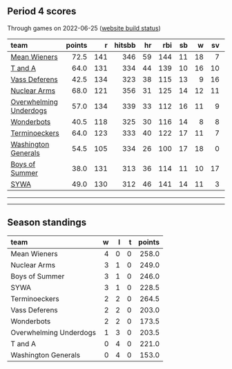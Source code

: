 

## Period 4 scores

Through games on 2022-06-25 ([website build status](https://github.com/brian-bot/pl-site/actions))


|team                                              | points|   r| hitsbb| hr| rbi| sb|  w| sv|  so|   era|  whip|
|:-------------------------------------------------|------:|---:|------:|--:|---:|--:|--:|--:|---:|-----:|-----:|
|[Mean Wieners](./meanwieners)                     |   72.5| 141|    346| 59| 144| 11| 18|  7| 198| 3.957| 1.179|
|[T and A](./tanda)                                |   64.0| 131|    334| 44| 139| 10| 16| 10| 208| 3.937| 1.227|
|[Vass Deferens](./vassdeferens)                   |   42.5| 134|    323| 38| 115| 13|  9| 16| 131| 4.260| 1.231|
|[Nuclear Arms](./nucleararms)                     |   68.0| 121|    356| 31| 125| 14| 12| 11| 202| 3.446| 1.139|
|[Overwhelming Underdogs](./overwhelmingunderdogs) |   57.0| 134|    339| 33| 112| 16| 11|  9| 193| 3.732| 1.213|
|[Wonderbots](./wonderbots)                        |   40.5| 118|    325| 30| 116| 14|  8|  8| 193| 3.471| 1.215|
|[Terminoeckers](./terminoeckers)                  |   64.0| 123|    333| 40| 122| 17| 11|  7| 196| 2.947| 1.093|
|[Washington Generals](./washingtongenerals)       |   54.5| 105|    334| 26| 100| 17| 18|  0| 197| 3.020| 1.077|
|[Boys of Summer](./boysofsummer)                  |   38.0| 131|    313| 36| 114| 11| 10| 17| 179| 4.158| 1.319|
|[SYWA](./sywa)                                    |   49.0| 130|    312| 46| 141| 14| 11|  3| 205| 4.483| 1.268|

* * *
* * *

## Season standings


|team                   |  w|  l|  t| points|
|:----------------------|--:|--:|--:|------:|
|Mean Wieners           |  4|  0|  0|  258.0|
|Nuclear Arms           |  3|  1|  0|  249.0|
|Boys of Summer         |  3|  1|  0|  246.0|
|SYWA                   |  3|  1|  0|  228.5|
|Terminoeckers          |  2|  2|  0|  264.5|
|Vass Deferens          |  2|  2|  0|  203.0|
|Wonderbots             |  2|  2|  0|  173.5|
|Overwhelming Underdogs |  1|  3|  0|  203.5|
|T and A                |  0|  4|  0|  221.0|
|Washington Generals    |  0|  4|  0|  153.0|


